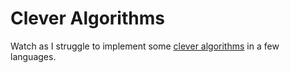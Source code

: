 Clever Algorithms
=================

Watch as I struggle to implement some [clever algorithms](http://www.cleveralgorithms.com/nature-inspired/index.html) in a few languages.
